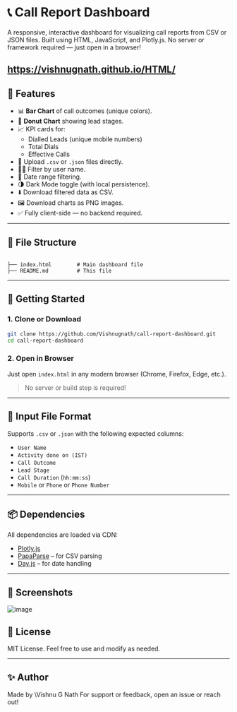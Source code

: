 

# 📞 Call Report Dashboard

A responsive, interactive dashboard for visualizing call reports from CSV or JSON files. Built using HTML, JavaScript, and Plotly.js. No server or framework required — just open in a browser!

https://vishnugnath.github.io/HTML/
---

## 🔧 Features

- 📊 **Bar Chart** of call outcomes (unique colors).
- 🍩 **Donut Chart** showing lead stages.
- 📈 KPI cards for:
  - Dialled Leads (unique mobile numbers)
  - Total Dials
  - Effective Calls
- 📁 Upload `.csv` or `.json` files directly.
- 🧑‍💼 Filter by user name.
- 📅 Date range filtering.
- 🌗 Dark Mode toggle (with local persistence).
- ⬇️ Download filtered data as CSV.
- 🖼 Download charts as PNG images.
- ✅ Fully client-side — no backend required.

---

## 📂 File Structure

```

├── index.html        # Main dashboard file
├── README.md         # This file

````

---

## 🚀 Getting Started

### 1. Clone or Download

```bash
git clone https://github.com/Vishnugnath/call-report-dashboard.git
cd call-report-dashboard
````

### 2. Open in Browser

Just open `index.html` in any modern browser (Chrome, Firefox, Edge, etc.).

> No server or build step is required!

---

## 📄 Input File Format

Supports `.csv` or `.json` with the following expected columns:

* `User Name`
* `Activity done on (IST)`
* `Call Outcome`
* `Lead Stage`
* `Call Duration` (`hh:mm:ss`)
* `Mobile` or `Phone` or `Phone Number`

---

## 📦 Dependencies

All dependencies are loaded via CDN:

* [Plotly.js](https://plotly.com/javascript/)
* [PapaParse](https://www.papaparse.com/) – for CSV parsing
* [Day.js](https://day.js.org/) – for date handling

---

## 📸 Screenshots

![image](https://github.com/user-attachments/assets/ac71ad96-bb04-44bb-ae67-1eba2bd87e84)


## 📝 License

MIT License. Feel free to use and modify as needed.

---

## ✨ Author

Made by \Vishnu G Nath
For support or feedback, open an issue or reach out!
